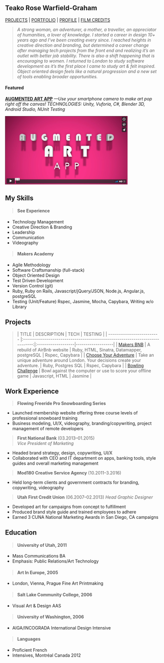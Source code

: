 ## Teako Rose Warfield-Graham
[PROJECTS](#projects) | <a href="https://www.behance.net/teako"/>PORTFOLIO</a> | <a href="https://www.linkedin.com/in/teakowg?trk=hp-identity-name"/>PROFILE</a>  | <a href="http://www.imdb.com/name/nm7983071/?ref_=nv_sr_1"/>FILM CREDITS</a>

> *A strong woman, an adventurer, a mother, a traveller, an appreciator of humanities, a lover of knowledge. I started a career in design 10+ years ago and I’ve been creating every since. I reached heights in creative direction and branding, but determined a career change after managing tech projects from the front end and realizing it’s an outlet with better job stability. There is also a shift happening that is encouraging to women. I returned to London to study software development as it’s the first place I came to study art & felt inspired. Object oriented design feels like a natural progression and a new set of tools enabling broader opportunities.*

#### Featured
**[AUGMENTED ART APP](https://github.com/trose16/augmented_art_app)**
*—Use your smartphone camera to make art pop right off the canvas!*
*TECHNOLOGIES: Unity, Vuforia, C#, Blender 3D, Android Studio, NUnit Testing*

<a href="https://vimeo.com/203326904" target= "blank"><img src="public/aa_image.png"
alt="Augmented Art App" width="400"/></a>

## My Skills
> #### See Experience
- Technology Management
- Creative Direction & Branding
- Leadership
- Communication
- Videography

> #### Makers Academy
- Agile Methodology
- Software Craftsmanship (full-stack)
- Object Oriented Design
- Test Driven Development
- Version Control (git)
- Ruby, Ruby on Rails, Javascript/jQuery/JSON, Node.js, Angular.js, postgreSQL
- Testing (Unit/Feature) Rspec, Jasmine, Mocha, Capybara, Writing w/o Library

## Projects
>| TITLE                       | DESCRIPTION                                                                   | TECH                     |  TESTING                           |
| -------------------------- |:-----------------------------------------------------------------------------:|:-------------------|-------------------|
| [Makers BNB](https://github.com/trose16/makersbnb)      | A rebuild of AirBnb website               | Ruby, HTML, Sinatra, Datamapper, postgreSQL              | Rspec, Capybara     |
| [Choose Your Adventure](https://github.com/trose16/choose-your-adventure)       | Take an unique adventure around London. Your decisions create your adventure.                                         | Ruby, Postgres SQL           | Rspec, Capybara                    |
| [Bowling Challenge](https://github.com/trose16/bowling-challenge)            | Bowl against the computer or use to score your offline game  | Javascript, HTML         | Jasmine       |   

## Work Experience

> **Flowing Freeride Pro Snowboarding Series**
- Launched membership website offering three course levels of professional snowboard training
- Business modeling, UI/X, videography, branding/copywriting, project management of remote developers

> **First National Bank** (03.2013–01.2015)   
*Vice President of Marketing*
- Headed brand strategy, design, copywriting, UI/X
- Collaborated with CEO and IT department on apps, banking tools, style guides and overall marketing management

> **Mod180 Creative Service Agency** (10.2011–3.2016)   
- Held long-term clients and government contracts for branding, copywriting, videography

> **Utah First Credit Union** (06.2007–02.2013)
*Head Graphic Designer*
- Developed art for campaigns from concept to fulfillment
- Produced brand style guide and trained employees to adhere
- Earned 3 CUNA National Marketing Awards in San Diego, CA campaigns

## Education

> #### University of Utah, 2011
- Mass Communications BA
- Emphasis: Public Relations/Art Technology

> #### Art In Europe, 2005
- London, Vienna, Prague Fine Art Printmaking

> #### Salt Lake Community College, 2006
- Visual Art &  Design AAS

> #### University of Washington, 2006
- AIGA/INCOGRADA International Design Intensive

> #### Languages
- Proficient French
- Intensives, Montréal Canada 2012

